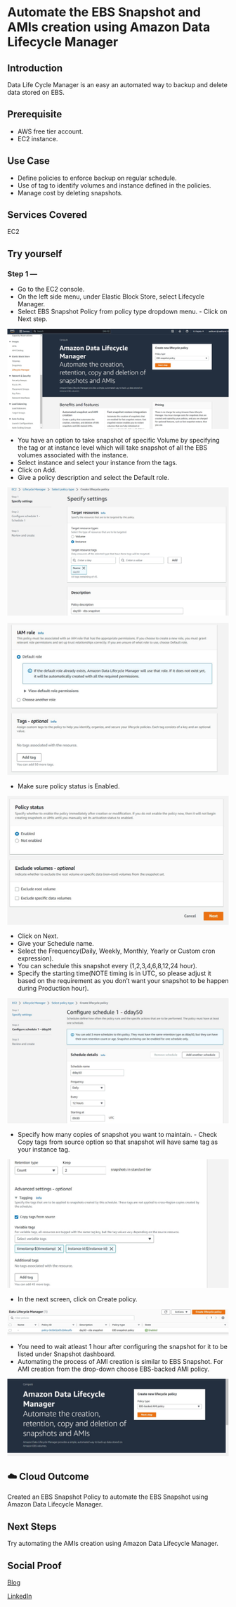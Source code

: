 #  Automate the EBS Snapshot and AMIs creation using Amazon Data Lifecycle Manager

## Introduction

Data Life Cycle Manager is an easy an automated way to backup and delete data stored on EBS. 

## Prerequisite

- AWS free tier account.
- EC2 instance.

## Use Case

- Define policies to enforce backup on regular schedule.
- Use of tag to identify volumes and instance defined in the policies.
- Manage cost by deleting snapshots. 

## Services Covered

EC2

## Try yourself



### Step 1 — 
- Go to the EC2 console.
- On the left side menu, under Elastic Block Store, select Lifecycle Manager.
- Select EBS Snapshot Policy from policy type dropdown menu. - Click on Next step.

![Screenshot](https://github.com/aaditunni/100DaysOfCloud/blob/main/Journey/050/day50.JPG)

- You have an option to take snapshot of specific Volume by specifying the tag or at instance level which will take snapshot of all the EBS volumes associated with the instance.
- Select instance and select your instance from the tags.
- Click on Add.
- Give a policy description and select the Default role.

![Screenshot](https://github.com/aaditunni/100DaysOfCloud/blob/main/Journey/050/day50.1.JPG)

![Screenshot](https://github.com/aaditunni/100DaysOfCloud/blob/main/Journey/050/day50.2.JPG)

- Make sure policy status is Enabled.

![Screenshot](https://github.com/aaditunni/100DaysOfCloud/blob/main/Journey/050/day50.3.JPG)

- Click on Next. 
- Give your Schedule name.
 - Select the Frequency(Daily, Weekly, Monthly, Yearly or Custom cron expression).
 - You can schedule this snapshot every (1,2,3,4,6,8,12,24 hour).
 - Specify the starting time(NOTE timing is in UTC, so please adjust it based on the requirement as you don’t want your snapshot to be happen during Production hour).

![Screenshot](https://github.com/aaditunni/100DaysOfCloud/blob/main/Journey/050/day50.4.JPG)

 - Specify how many copies of snapshot you want to maintain. - Check Copy tags from source option so that snapshot will have same tag as your instance tag.

![Screenshot](https://github.com/aaditunni/100DaysOfCloud/blob/main/Journey/050/day50.5.JPG)

 - In the next screen, click on Create policy.

![Screenshot](https://github.com/aaditunni/100DaysOfCloud/blob/main/Journey/050/day50.6.JPG)

- You need to wait atleast 1 hour after configuring the snapshot for it to be listed under Snapshot dashboard.
- Automating the process of AMI creation is similar to EBS Snapshot. For AMI creation from the drop-down choose EBS-backed AMI policy.

![Screenshot](https://github.com/aaditunni/100DaysOfCloud/blob/main/Journey/050/day50.7.JPG)

## ☁️ Cloud Outcome

Created an EBS Snapshot Policy to automate the EBS Snapshot using Amazon Data Lifecycle Manager.

## Next Steps

Try automating the AMIs creation using Amazon Data Lifecycle Manager.

## Social Proof

[Blog](https://dev.to/aaditunni/automate-the-ebs-snapshot-and-amis-creation-using-amazon-data-lifecycle-manager-2gih)

[LinkedIn](https://www.linkedin.com/posts/aaditunni_100daysofcloud-aws-cloud-activity-7033200907253166080-ooco?utm_source=share&utm_medium=member_desktop)
